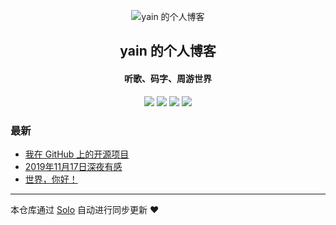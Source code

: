 <p align="center"><img alt="yain 的个人博客" src="https://static.b3log.org/images/brand/solo-32.png"></p><h2 align="center">
yain 的个人博客
</h2>

<h4 align="center">听歌、码字、周游世界</h4>
<p align="center"><a title="yain 的个人博客" target="_blank" href="https://github.com/ylsislove/solo-blog"><img src="https://img.shields.io/github/last-commit/ylsislove/solo-blog.svg?style=flat-square&color=FF9900"></a>
<a title="GitHub repo size in bytes" target="_blank" href="https://github.com/ylsislove/solo-blog"><img src="https://img.shields.io/github/repo-size/ylsislove/solo-blog.svg?style=flat-square"></a>
<a title="Solo Version" target="_blank" href="https://github.com/b3log/solo/releases"><img src="https://img.shields.io/badge/solo-3.6.7-f1e05a.svg?style=flat-square&color=blueviolet"></a>
<a title="Hits" target="_blank" href="https://github.com/b3log/hits"><img src="https://hits.b3log.org/ylsislove/solo-blog.svg"></a></p>

### 最新

* [我在 GitHub 上的开源项目](http://www.yaindream.com/my-github-repos)
* [2019年11月17日深夜有感](http://www.yaindream.com/articles/2019/11/18/1574049036135.html)
* [世界，你好！](http://www.yaindream.com/hello-solo)



---

本仓库通过 [Solo](https://github.com/b3log/solo) 自动进行同步更新 ❤️ 